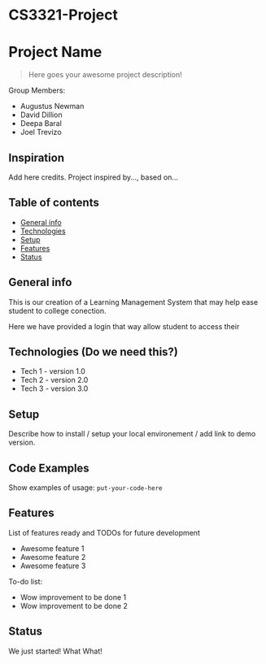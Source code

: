 # CS3321-Project

# Project Name
> Here goes your awesome project description!

Group Members:
* Augustus Newman
* David Dillion
* Deepa Baral
* Joel Trevizo

## Inspiration
Add here credits. Project inspired by..., based on...

## Table of contents
* [General info](#general-info)
* [Technologies](#technologies)
* [Setup](#setup)
* [Features](#features)
* [Status](#status)

## General info
   This is our creation of a Learning Management System that may help ease student to college conection. 
   
   Here we have provided a login that way allow student to access their 

## Technologies (Do we need this?)
* Tech 1 - version 1.0
* Tech 2 - version 2.0
* Tech 3 - version 3.0

## Setup
Describe how to install / setup your local environement / add link to demo version.

## Code Examples
Show examples of usage:
`put-your-code-here`

## Features
List of features ready and TODOs for future development
* Awesome feature 1
* Awesome feature 2
* Awesome feature 3

To-do list:
* Wow improvement to be done 1
* Wow improvement to be done 2

## Status
We just started! What What!
